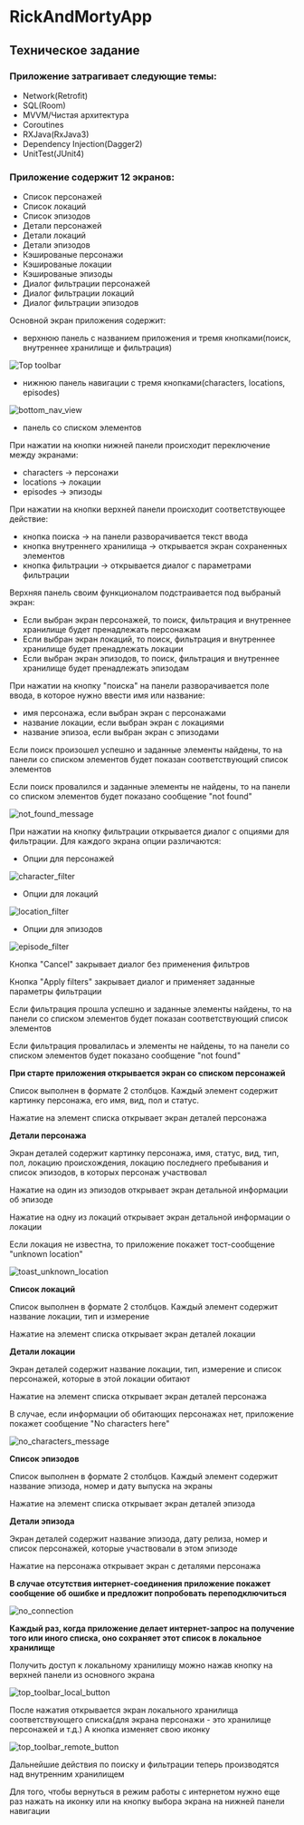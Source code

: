 # RickAndMortyApp
## Техническое задание
### Приложение затрагивает следующие темы:
* Network(Retrofit)
* SQL(Room)
* MVVM/Чистая архитектура
* Coroutines
* RXJava(RxJava3)
* Dependency Injection(Dagger2)
* UnitTest(JUnit4)
### Приложение содержит 12 экранов:
* Список персонажей
* Список локаций
* Список эпизодов
* Детали персонажей
* Детали локаций
* Детали эпизодов
* Кэшированые персонажи
* Кэшированые локации
* Кэшированые эпизоды
* Диалог фильтрации персонажей
* Диалог фильтрации локаций
* Диалог фильтрации эпизодов

Основной экран приложения содержит: 
* верхнюю панель с названием приложения и тремя кнопками(поиск, внутреннее хранилище и фильтрация)

![Top toolbar](https://github.com/MichMasl/RickAndMortyApp/assets/117280014/d86453ad-32b3-4dde-baa7-893e8608658d)
* нижнюю панель навигации с тремя кнопками(characters, locations, episodes)

![bottom_nav_view](https://github.com/MichMasl/RickAndMortyApp/assets/117280014/c81f053d-07e5-4051-abe6-b4ebfb3f074a)
* панель со списком элементов

При нажатии на кнопки нижней панели происходит переключение между экранами: 
* characters -> персонажи
* locations -> локации
* episodes -> эпизоды

При нажатии на кнопки верхней панели происходит соответствующее действие:
* кнопка поиска -> на панели разворачивается текст ввода
* кнопка внутреннего хранилища -> открывается экран сохраненных элементов
* кнопка фильтрации -> открывается диалог с параметрами фильтрации

Верхняя панель своим функционалом подстраивается под выбраный экран: 
* Если выбран экран персонажей, то поиск, фильтрация и внутреннее хранилище будет пренадлежать персонажам 
* Если выбран экран локаций, то поиск, фильтрация и внутреннее хранилище будет пренадлежать локации
* Если выбран экран эпизодов, то поиск, фильтрация и внутреннее хранилище будет пренадлежать эпизодам

При нажатии на кнопку "поиска" на панели разворачивается поле ввода, в которое нужно ввести имя или название: 
* имя персонажа, если выбран экран с персонажами
* название локации, если выбран экран с локациями
* название эпизоа, если выбран экран с эпизодами

Если поиск произошел успешно и заданные элементы найдены, то на панели со списком элементов будет показан соответствующий список элементов

Если поиск провалился и заданные элементы не найдены, то на панели со списком элементов будет показано сообщение "not found"

![not_found_message](https://github.com/MichMasl/RickAndMortyApp/assets/117280014/2359b772-9554-44e9-9486-2b91fb7bc35f)

При нажатии на кнопку фильтрации открывается диалог с опциями для фильтрации. Для каждого экрана опции различаются:
* Опции для персонажей

![character_filter](https://github.com/MichMasl/RickAndMortyApp/assets/117280014/580ca817-37d5-42b7-8577-a78c8f87a187)

* Опции для локаций

![location_filter](https://github.com/MichMasl/RickAndMortyApp/assets/117280014/52835e5f-ebb8-4e60-a41a-bb8e5ef1e225)

* Опции для эпизодов

![episode_filter](https://github.com/MichMasl/RickAndMortyApp/assets/117280014/30dcf7f9-4d8f-4ebe-94cb-9b7a39740743)

Кнопка "Cancel" закрывает диалог без применения фильтров

Кнопка "Apply filters" закрывает диалог и применяет заданные параметры фильтрации

Если фильтрация прошла успешно и заданные элементы найдены, то на панели со списком элементов будет показан соответствующий список элементов

Если фильтрация провалилась и элементы не найдены, то на панели со списком элементов будет показано сообщение "not found"

**При старте приложения открывается экран со списком персонажей**

Список выполнен в формате 2 столбцов. Каждый элемент содержит картинку персонажа, его имя, вид, пол и статус.

Нажатие на элемент списка открывает экран деталей персонажа

**Детали персонажа**

Экран деталей содержит картинку персонажа, имя, статус, вид, тип, пол, локацию происхождения, локацию последнего пребывания и список эпизодов, в которых персонаж участвовал

Нажатие на один из эпизодов открывает экран детальной информации об эпизоде

Нажатие на одну из локаций открывает экран детальной информации о локации

Если локация не известна, то приложение покажет тост-сообщение "unknown location"

![toast_unknown_location](https://github.com/MichMasl/RickAndMortyApp/assets/117280014/f7427cef-13a5-4626-99b5-2213604f8972)

**Список локаций**

Список выполнен в формате 2 столбцов. Каждый элемент содержит название локации, тип и измерение

Нажатие на элемент списка открывает экран деталей локации

**Детали локации**

Экран деталей содержит название локации, тип, измерение и список персонажей, которые в этой локации обитают

Нажатие на элемент списка открывает экран деталей персонажа

В случае, если информации об обитающих персонажах нет, приложение покажет сообщение "No characters here"

![no_characters_message](https://github.com/MichMasl/RickAndMortyApp/assets/117280014/345f32a8-d281-4e51-9208-986ef05b344b)

**Список эпизодов**

Список выполнен в формате 2 столбцов. Каждый элемент содержит название эпизода, номер и дату выпуска на экраны

Нажатие на элемент списка открывает экран деталей эпизода

**Детали эпизода**

Экран деталей содержит название эпизода, дату релиза, номер и список персонажей, которые участвовали в этом эпизоде

Нажатие на персонажа открывает экран с деталями персонажа

**В случае отсутствия интернет-соединения приложение покажет сообщение об ошибке и предложит попробовать переподключиться**

![no_connection](https://github.com/MichMasl/RickAndMortyApp/assets/117280014/6606c91e-b4c5-4f9b-a163-6e5c95b071f3)

**Каждый раз, когда приложение делает интернет-запрос на получение того или иного списка, оно сохраняет этот список в локальное хранилище**

Получить доступ к локальному хранилищу можно нажав кнопку на верхней панели из основного экрана

![top_toolbar_local_button](https://github.com/MichMasl/RickAndMortyApp/assets/117280014/6a55f3ff-5b60-4650-ae42-42adcc18f438)

После нажатия открывается экран локального хранилища соответствующего списка(для экрана персонажи - это хранилище персонажей и т.д.)
А кнопка изменяет свою иконку

![top_toolbar_remote_button](https://github.com/MichMasl/RickAndMortyApp/assets/117280014/6122c4e9-f3f2-4099-ab3b-37b67d4df148)

Дальнейшие действия по поиску и фильтрации теперь производятся над внутренним хранилищем

Для того, чтобы вернуться в режим работы с интернетом нужно еще раз нажать на иконку или на кнопку выбора экрана на нижней панели навигации
